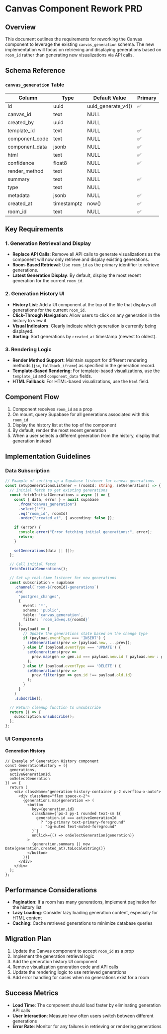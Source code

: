 # Canvas Component Rework PRD

## Overview

This document outlines the requirements for reworking the Canvas component to leverage the existing `canvas_generation` schema. The new implementation will focus on retrieving and displaying generations based on `room_id` rather than generating new visualizations via API calls.

## Schema Reference

### `canvas_generation` Table

| Column | Type | Default Value | Primary |
|--------|------|--------------|---------|
| id | uuid | uuid_generate_v4() | ✅ |
| canvas_id | text | NULL | |
| created_by | uuid | NULL | |
| template_id | text | NULL | ✅ |
| component_code | text | NULL | ✅ |
| component_data | jsonb | NULL | ✅ |
| html | text | NULL | ✅ |
| confidence | float8 | NULL | ✅ |
| render_method | text | NULL | |
| summary | text | NULL | ✅ |
| type | text | NULL | |
| metadata | jsonb | NULL | ✅ |
| created_at | timestamptz | now() | ✅ |
| room_id | text | NULL | ✅ |

## Key Requirements

### 1. Generation Retrieval and Display

- **Replace API Calls**: Remove all API calls to generate visualizations as the component will now only retrieve and display existing generations.
- **Room-Based Retrieval**: Use `room_id` as the primary identifier to retrieve generations.
- **Latest Generation Display**: By default, display the most recent generation for the current `room_id`.

### 2. Generation History UI

- **History List**: Add a UI component at the top of the file that displays all generations for the current `room_id`.
- **Click-Through Navigation**: Allow users to click on any generation in the history to view it.
- **Visual Indicators**: Clearly indicate which generation is currently being displayed.
- **Sorting**: Sort generations by `created_at` timestamp (newest to oldest).

### 3. Rendering Logic

- **Render Method Support**: Maintain support for different rendering methods (`jsx`, `fallback_iframe`) as specified in the generation record.
- **Template-Based Rendering**: For template-based visualizations, use the `template_id` and `component_data` fields.
- **HTML Fallback**: For HTML-based visualizations, use the `html` field.

## Component Flow

1. Component receives `room_id` as a prop
2. On mount, query Supabase for all generations associated with this `room_id`
3. Display the history list at the top of the component
4. By default, render the most recent generation
5. When a user selects a different generation from the history, display that generation instead

## Implementation Guidelines

### Data Subscription

```typescript
// Example of setting up a Supabase listener for canvas generations
const setupGenerationsListener = (roomId: string, setGenerations) => {
  // Initial fetch to get existing generations
  const fetchInitialGenerations = async () => {
    const { data, error } = await supabase
      .from("canvas_generation")
      .select("*")
      .eq("room_id", roomId)
      .order("created_at", { ascending: false });
      
    if (error) {
      console.error("Error fetching initial generations:", error);
      return;
    }
    
    setGenerations(data || []);
  };

  // Call initial fetch
  fetchInitialGenerations();

  // Set up real-time listener for new generations
  const subscription = supabase
    .channel(`room-${roomId}-generations`)
    .on(
      'postgres_changes',
      {
        event: '*',
        schema: 'public',
        table: 'canvas_generation',
        filter: `room_id=eq.${roomId}`
      },
      (payload) => {
        // Update the generations state based on the change type
        if (payload.eventType === 'INSERT') {
          setGenerations(prev => [payload.new, ...prev]);
        } else if (payload.eventType === 'UPDATE') {
          setGenerations(prev => 
            prev.map(gen => gen.id === payload.new.id ? payload.new : gen)
          );
        } else if (payload.eventType === 'DELETE') {
          setGenerations(prev => 
            prev.filter(gen => gen.id !== payload.old.id)
          );
        }
      }
    )
    .subscribe();

  // Return cleanup function to unsubscribe
  return () => {
    subscription.unsubscribe();
  };
};
```

### UI Components

#### Generation History

```tsx
// Example of Generation History component
const GenerationHistory = ({ 
  generations, 
  activeGenerationId, 
  onSelectGeneration 
}) => {
  return (
    <div className="generation-history-container p-2 overflow-x-auto">
      <div className="flex space-x-2">
        {generations.map(generation => (
          <button
            key={generation.id}
            className={`px-3 py-1 rounded text-sm ${
              generation.id === activeGenerationId 
                ? "bg-primary text-primary-foreground" 
                : "bg-muted text-muted-foreground"
            }`}
            onClick={() => onSelectGeneration(generation)}
          >
            {generation.summary || new Date(generation.created_at).toLocaleString()}
          </button>
        ))}
      </div>
    </div>
  );
};
```

## Performance Considerations

- **Pagination**: If a room has many generations, implement pagination for the history list
- **Lazy Loading**: Consider lazy loading generation content, especially for HTML content
- **Caching**: Cache retrieved generations to minimize database queries

## Migration Plan

1. Update the Canvas component to accept `room_id` as a prop
2. Implement the generation retrieval logic
3. Add the generation history UI component
4. Remove visualization generation code and API calls
5. Update the rendering logic to use retrieved generations
6. Add error handling for cases when no generations exist for a room

## Success Metrics

- **Load Time**: The component should load faster by eliminating generation API calls
- **User Interaction**: Measure how often users switch between different generations
- **Error Rate**: Monitor for any failures in retrieving or rendering generations
